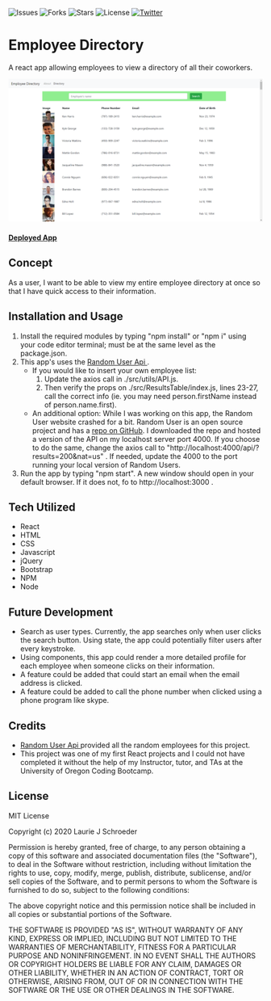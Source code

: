 ![Issues](https://img.shields.io/github/issues/clauries/employee-directory)  ![Forks](https://img.shields.io/github/forks/clauries/employee-directory)  ![Stars](https://img.shields.io/github/stars/clauries/employee-directory)  ![License](https://img.shields.io/github/license/clauries/employee-directory)  [![Twitter](https://img.shields.io/twitter/url?style=social)](https://twitter.com/intent/tweet?text=Wow:&url=https%3A%2F%2Fgithub.com%2Fclauries%2Femployee-directory)

# Employee Directory
A react app allowing employees to view a directory of all their coworkers.


<img src="./public/employee-directory.png" alt="App Image"/>

#### [Deployed App](https://pure-journey-91812.herokuapp.com/)

## Concept
As a user, I want to be able to view my entire employee directory at once so that I have quick access to their information.

## Installation and Usage
1. Install the required modules by typing "npm install" or "npm i" using your code editor terminal; must be at the same level as the package.json.
2. This app's uses the [Random User Api ](https://randomuser.me/). 
    * If you would like to insert your own employee list: 
        1. Update the axios call in ./src/utils/API.js. 
        2. Then verify the props on ./src/ResultsTable/index.js, lines 23-27, call the correct info (ie. you may need person.firstName instead of person.name.first).
    * An additional option: While I was working on this app, the Random User website crashed for a bit. Random User is an open source project and has a [repo on GitHub](https://github.com/RandomAPI/Randomuser.me-Node). I downloaded the repo and hosted a version of the API on my localhost server port 4000. If you choose to do the same, change the axios call to "http://localhost:4000/api/?results=200&nat=us" . If needed, update the 4000 to the port running your local version of Random Users. 
3. Run the app by typing "npm start". A new window should open in your default browser. If it does not, fo to http://localhost:3000 .


## Tech Utilized
* React
* HTML
* CSS
* Javascript
* jQuery
* Bootstrap
* NPM
* Node


## Future Development
* Search as user types. Currently, the app searches only when user clicks the search button. Using state, the app could potentially filter users after every keystroke.
* Using components, this app could render a more detailed profile for each employee when someone clicks on their information. 
* A feature could be added that could start an email when the email address is clicked. 
* A feature could be added to call the phone number when clicked using a phone program like skype. 

## Credits
* [Random User Api ](https://randomuser.me/) provided all the random employees for this project.
* This project was one of my first React projects and I could not have completed it without the help of my Instructor, tutor, and TAs at the University of Oregon Coding Bootcamp.


## License

MIT License

Copyright (c) 2020 Laurie J Schroeder

Permission is hereby granted, free of charge, to any person obtaining a copy
of this software and associated documentation files (the "Software"), to deal
in the Software without restriction, including without limitation the rights
to use, copy, modify, merge, publish, distribute, sublicense, and/or sell
copies of the Software, and to permit persons to whom the Software is
furnished to do so, subject to the following conditions:

The above copyright notice and this permission notice shall be included in all
copies or substantial portions of the Software.

THE SOFTWARE IS PROVIDED "AS IS", WITHOUT WARRANTY OF ANY KIND, EXPRESS OR
IMPLIED, INCLUDING BUT NOT LIMITED TO THE WARRANTIES OF MERCHANTABILITY,
FITNESS FOR A PARTICULAR PURPOSE AND NONINFRINGEMENT. IN NO EVENT SHALL THE
AUTHORS OR COPYRIGHT HOLDERS BE LIABLE FOR ANY CLAIM, DAMAGES OR OTHER
LIABILITY, WHETHER IN AN ACTION OF CONTRACT, TORT OR OTHERWISE, ARISING FROM,
OUT OF OR IN CONNECTION WITH THE SOFTWARE OR THE USE OR OTHER DEALINGS IN THE
SOFTWARE.
